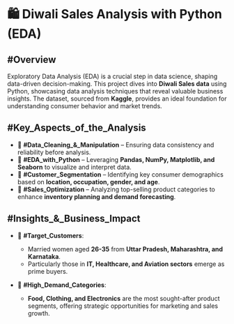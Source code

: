 # 🛍️ Diwali Sales Analysis with Python (EDA)  

## #Overview  
Exploratory Data Analysis (EDA) is a crucial step in data science, shaping data-driven decision-making. This project dives into **Diwali Sales data** using Python, showcasing data analysis techniques that reveal valuable business insights. The dataset, sourced from **Kaggle**, provides an ideal foundation for understanding consumer behavior and market trends.  

## #Key_Aspects_of_the_Analysis  
- 🔹 **#Data_Cleaning_&_Manipulation** – Ensuring data consistency and reliability before analysis.  
- 🔹 **#EDA_with_Python** – Leveraging **Pandas, NumPy, Matplotlib, and Seaborn** to visualize and interpret data.  
- 🔹 **#Customer_Segmentation** – Identifying key consumer demographics based on **location, occupation, gender, and age**.  
- 🔹 **#Sales_Optimization** – Analyzing top-selling product categories to enhance **inventory planning and demand forecasting**.  

## #Insights_&_Business_Impact  
- 📌 **#Target_Customers**:  
  - Married women aged **26-35** from **Uttar Pradesh, Maharashtra, and Karnataka**.  
  - Particularly those in **IT, Healthcare, and Aviation sectors** emerge as prime buyers.  

- 📌 **#High_Demand_Categories**:  
  - **Food, Clothing, and Electronics** are the most sought-after product segments, offering strategic opportunities for marketing and sales growth.  
